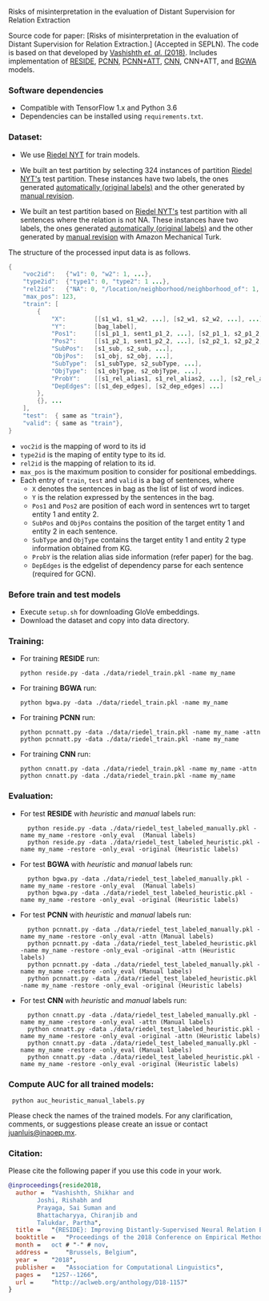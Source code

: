 Risks of misinterpretation in the evaluation of Distant Supervision for Relation Extraction


Source code for paper: [Risks of misinterpretation in the evaluation of Distant Supervision for Relation Extraction.] (Accepted in SEPLN). The code is based on that developed by [Vashishth _et. al._ (2018)](https://github.com/malllabiisc/RESIDE). Includes implementation of [RESIDE](http://aclweb.org/anthology/D18-1157), [PCNN](http://www.emnlp2015.org/proceedings/EMNLP/pdf/EMNLP203.pdf), [PCNN+ATT](https://www.aclweb.org/anthology/P16-1200), [CNN](https://www.aclweb.org/anthology/C14-1220), CNN+ATT, and [BGWA](https://arxiv.org/pdf/1804.06987.pdf) models.

### Software dependencies

- Compatible with TensorFlow 1.x and Python 3.6
- Dependencies can be installed using `requirements.txt`.

### Dataset:

- We use [Riedel NYT](http://iesl.cs.umass.edu/riedel/ecml/) for train models.
 
- We built an test partition by selecting 324 instances of partition [Riedel NYT's](http://iesl.cs.umass.edu/riedel/ecml/) test partition. These instances have two labels, the ones generated [automatically (original labels)](https://drive.google.com/file/d/1Yb6bEOYC_qzvGcvDyv8nii-sU5QMdxZ8/view?usp=sharing) and the other generated by [manual revision](https://drive.google.com/file/d/1XUIUSLICh8Z7czxTJPsmzms2s3ibgUDq/view?usp=sharing).  

- We built an test partition based on [Riedel NYT's](http://iesl.cs.umass.edu/riedel/ecml/) test partition with all sentences where the relation is not NA. These instances have two labels, the ones generated [automatically (original labels)](https://drive.google.com/file/d/1eTeRmST5aTMItMVgmfAOPKXmzPEJVFTx/view?usp=sharing) and the other generated by [manual revision](https://drive.google.com/file/d/1wMMkiXk1okhDuXkDSs-15WLqTeuaZH69/view?usp=sharing) with Amazon Mechanical Turk.  


The structure of the processed input data is as follows.

  ```java
  {
      "voc2id":   {"w1": 0, "w2": 1, ...},
      "type2id":  {"type1": 0, "type2": 1 ...},
      "rel2id":   {"NA": 0, "/location/neighborhood/neighborhood_of": 1, ...}
      "max_pos": 123,
      "train": [
          {
              "X":        [[s1_w1, s1_w2, ...], [s2_w1, s2_w2, ...], ...],
              "Y":        [bag_label],
              "Pos1":     [[s1_p1_1, sent1_p1_2, ...], [s2_p1_1, s2_p1_2, ...], ...],
              "Pos2":     [[s1_p2_1, sent1_p2_2, ...], [s2_p2_1, s2_p2_2, ...], ...],
              "SubPos":   [s1_sub, s2_sub, ...],
              "ObjPos":   [s1_obj, s2_obj, ...],
              "SubType":  [s1_subType, s2_subType, ...],
              "ObjType":  [s1_objType, s2_objType, ...],
              "ProbY":    [[s1_rel_alias1, s1_rel_alias2, ...], [s2_rel_alias1, ... ], ...]
              "DepEdges": [[s1_dep_edges], [s2_dep_edges] ...]
          },
          {}, ...
      ],
      "test":  { same as "train"},
      "valid": { same as "train"},
  }
  ```

  * `voc2id` is the mapping of word to its id
  * `type2id` is the maping of entity type to its id.
  * `rel2id` is the mapping of relation to its id. 
  * `max_pos` is the maximum position to consider for positional embeddings.
  * Each entry of `train`, `test` and `valid` is a bag of sentences, where
    * `X` denotes the sentences in bag as the list of list of word indices.
    * `Y` is the relation expressed by the sentences in the bag.
    * `Pos1` and `Pos2` are position of each word in sentences wrt to target entity 1 and entity 2.
    * `SubPos` and `ObjPos` contains the position of the target entity 1 and entity 2 in each sentence.
    * `SubType` and `ObjType` contains the target entity 1 and entity 2 type information obtained from KG.
    * `ProbY` is the relation alias side information (refer paper) for the bag.
    * `DepEdges` is the edgelist of dependency parse for each sentence (required for GCN).

### Before train and test models
- Execute `setup.sh` for downloading GloVe embeddings.
- Download the dataset and copy into data directory.

### Training:
- For training **RESIDE** run:
  ```shell
  python reside.py -data ./data/riedel_train.pkl -name my_name
  ```
- For training **BGWA** run:
  ```shell
  python bgwa.py -data ./data/riedel_train.pkl -name my_name
  ```
- For training **PCNN** run:
  ```shell
  python pcnnatt.py -data ./data/riedel_train.pkl -name my_name -attn
  python pcnnatt.py -data ./data/riedel_train.pkl -name my_name
  ```
- For training **CNN** run:
  ```shell
  python cnnatt.py -data ./data/riedel_train.pkl -name my_name -attn
  python cnnatt.py -data ./data/riedel_train.pkl -name my_name
  ```
### Evaluation:
- For test **RESIDE** with _heuristic_ and _manual_ labels run:
  ```shell
    python reside.py -data ./data/riedel_test_labeled_manually.pkl -name my_name -restore -only_eval  (Manual labels)
    python reside.py -data ./data/riedel_test_labeled_heuristic.pkl -name my_name -restore -only_eval -original (Heuristic labels)
  ```

- For test **BGWA** with _heuristic_ and _manual_ labels run:
  ```shell
    python bgwa.py -data ./data/riedel_test_labeled_manually.pkl -name my_name -restore -only_eval  (Manual labels)
    python bgwa.py -data ./data/riedel_test_labeled_heuristic.pkl -name my_name -restore -only_eval -original (Heuristic labels)
  ```
- For test **PCNN** with _heuristic_ and _manual_ labels run:
  ```shell
    python pcnnatt.py -data ./data/riedel_test_labeled_manually.pkl -name my_name -restore -only_eval -attn (Manual labels)
    python pcnnatt.py -data ./data/riedel_test_labeled_heuristic.pkl -name my_name -restore -only_eval -original -attn (Heuristic labels)
    python pcnnatt.py -data ./data/riedel_test_labeled_manually.pkl -name my_name -restore -only_eval (Manual labels)
    python pcnnatt.py -data ./data/riedel_test_labeled_heuristic.pkl -name my_name -restore -only_eval -original (Heuristic labels)
  ```  
- For test **CNN** with _heuristic_ and _manual_ labels run:
  ```shell
    python cnnatt.py -data ./data/riedel_test_labeled_manually.pkl -name my_name -restore -only_eval -attn (Manual labels)
    python cnnatt.py -data ./data/riedel_test_labeled_heuristic.pkl -name my_name -restore -only_eval -original -attn (Heuristic labels)
    python cnnatt.py -data ./data/riedel_test_labeled_manually.pkl -name my_name -restore -only_eval (Manual labels)
    python cnnatt.py -data ./data/riedel_test_labeled_heuristic.pkl -name my_name -restore -only_eval -original (Heuristic labels)
  ```  
### Compute AUC for all trained models:
   ```shell
    python auc_heuristic_manual_labels.py    
  ```
Please check the names of the trained models.
For any clarification, comments, or suggestions please create an issue or contact [juanluis@inaoep.mx](https://github.com/juanluis17).

### Citation:
Please cite the following paper if you use this code in your work.
```bibtex
@inproceedings{reside2018,
  author = 	"Vashishth, Shikhar and 
  		Joshi, Rishabh and
		Prayaga, Sai Suman and
		Bhattacharyya, Chiranjib and
		Talukdar, Partha",
  title = 	"{RESIDE}: Improving Distantly-Supervised Neural Relation Extraction using Side Information",
  booktitle = 	"Proceedings of the 2018 Conference on Empirical Methods in Natural Language Processing",
  month = 	oct # "-" # nov,
  address = 	"Brussels, Belgium",
  year = 	"2018",
  publisher = 	"Association for Computational Linguistics",
  pages = 	"1257--1266",
  url = 	"http://aclweb.org/anthology/D18-1157"
}
```
